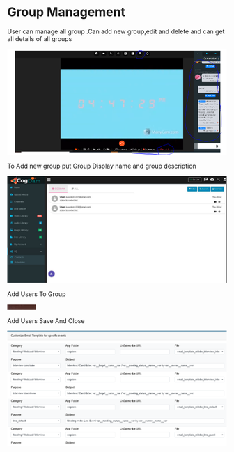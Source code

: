 # Group Management

User can manage all group .Can add new group,edit and delete and can get all details of all groups

![](../.gitbook/assets/image%20%28143%29.png)

To Add new group put Group Display name and group description

![](../.gitbook/assets/image%20%28190%29.png)

Add Users To Group

![](../.gitbook/assets/image%20%28210%29.png)

Add Users Save And Close

![](../.gitbook/assets/image%20%2895%29.png)

